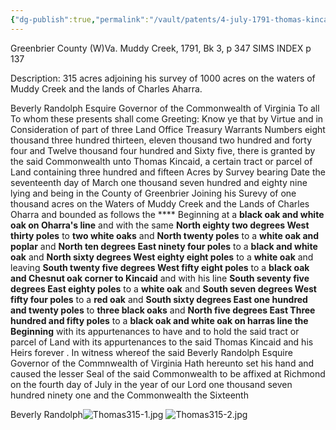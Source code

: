 ```yaml
---
{"dg-publish":true,"permalink":"/vault/patents/4-july-1791-thomas-kincaid-patent-315-ac-patent/","tags":["Thomas-Kincaid","Muddy-Creek"]}
---
```


Greenbrier County (W)Va.
Muddy Creek, 1791, Bk 3, p 347 SIMS INDEX p 137

Description: 315 acres adjoining his survey of 1000 acres on the waters of Muddy Creek and the lands of Charles Aharra.

Beverly Randolph Esquire Governor of the Commonwealth of Virginia To all To whom these presents shall come Greeting: Know ye that by Virtue and in Consideration of part of three Land Office Treasury Warrants Numbers eight thousand three hundred thirteen, eleven thousand two hundred and forty four and Twelve thousand four hundred and Sixty five, there is granted by the said Commonwealth unto Thomas Kincaid, a certain tract or parcel of Land containing three hundred and fifteen Acres by Survey bearing Date the seventeenth day of March one thousand seven hundred and eighty nine lying and being in the County of Greenbrier Joining his Surevy of one thousand acres on the Waters of Muddy Creek and the Lands of Charles Oharra and bounded as follows the \*\*\*\* Beginning at a **black oak and white oak on Oharra's line** and with the same **North eighty two degrees West thirty poles** to **two white oaks** and **North twenty poles** to a **white oak and poplar** and **North ten degrees East ninety four poles** to a **black and white oak** and **North sixty degrees West eighty eight poles** to a **white oak** and leaving **South twenty five degrees West fifty eight poles** to a **black oak and Chesnut oak corner to Kincaid** and with his line **South seventy five degrees East eighty poles** to a **white oak** and **South seven degrees West fifty four poles** to a **red oak** and **South sixty degrees East one hundred and twenty poles** to **three black oaks** and **North five degrees East Three hundred and fifty poles** to a **black oak and white oak on harras line the Beginning** with its appurtenances to have and to hold the said tract or parcel of Land with its appurtenances to the said Thomas Kincaid and his Heirs forever . In witness whereof the said Beverly Randolph Esquire Governor of the Commnwealth of Virginia Hath hereunto set his hand and caused the lesser Seal of the said Commonwealth to be affixed at Richmond on the fourth day of July in the year of our Lord one thousand seven hundred ninety one and the Commonwealth the Sixteenth

Beverly Randolph![Thomas315-1.jpg](/img/user/assets/4_July_1791_Thomas_Kincaid_Patent_315_Ac_Patent.resources/Thomas315-1.jpg)
![Thomas315-2.jpg](/img/user/assets/4_July_1791_Thomas_Kincaid_Patent_315_Ac_Patent.resources/Thomas315-2.jpg)
